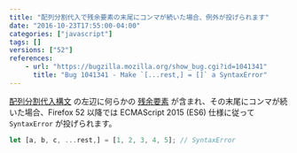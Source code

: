 ```yaml
---
title: "配列分割代入で残余要素の末尾にコンマが続いた場合、例外が投げられます"
date: "2016-10-23T17:55:00-04:00"
categories: ["javascript"]
tags: []
versions: ["52"]
references:
    - url: "https://bugzilla.mozilla.org/show_bug.cgi?id=1041341"
      title: "Bug 1041341 - Make `[...rest,] = []` a SyntaxError"
---
```

[配列分割代入構文](https://developer.mozilla.org/docs/Web/JavaScript/Reference/Operators/Destructuring_assignment#Array_destructuring) の左辺に何らかの [残余要素](https://developer.mozilla.org/docs/Web/JavaScript/Reference/Operators/Spread_operator#Rest_operator) が含まれ、その末尾にコンマが続いた場合、Firefox 52 以降では ECMAScript 2015 (ES6) 仕様に従って `SyntaxError` が投げられます。

```js
let [a, b, c, ...rest,] = [1, 2, 3, 4, 5]; // SyntaxError
```
